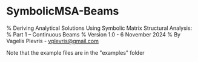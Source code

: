 # SymbolicMSA-Beams

% Deriving Analytical Solutions Using Symbolic Matrix Structural Analysis:
% Part 1 – Continuous Beams
% Version 1.0 - 6 November 2024
% By Vagelis Plevris - vplevris@gmail.com

Note that the example files are in the "examples" folder

